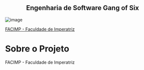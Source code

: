 <div align="center">
  <h2>Engenharia de Software Gang of Six</h2>
</div>

![image](https://user-images.githubusercontent.com/61589386/117751503-9a5ab980-b1eb-11eb-8e98-8f2b58a28f46.png) 

[FACIMP - Faculdade de Imperatriz](https://github.com/NT-Facimp) 
<h1 aling = "center" > Sobre o Projeto </h1> 

FACIMP - Faculdade de Imperatriz

